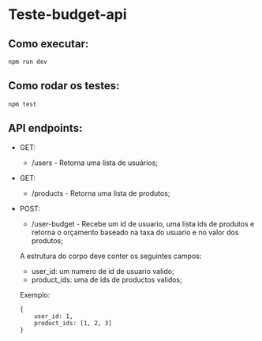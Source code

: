 # Teste-budget-api

## Como executar:

```
npm run dev
```

## Como rodar os testes:

```
npm test
```

## API endpoints:

-   GET:
    -   /users - Retorna uma lista de usuários;
-   GET:
    -   /products - Retorna uma lista de produtos;
-   POST:

    -   /user-budget - Recebe um id de usuario, uma lista ids de produtos e retorna o orçamento baseado na taxa do usuario e no valor dos produtos;

    A estrutura do corpo deve conter os seguintes campos:

    -   user_id: um numero de id de usuario valido;
    -   product_ids: uma de ids de productos validos;

    Exemplo:

    ```
    {
        user_id: 1,
        product_ids: [1, 2, 3]
    }
    ```

